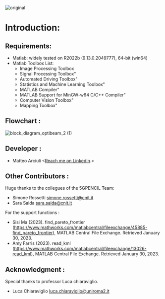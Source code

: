 ![original](https://user-images.githubusercontent.com/123570619/215446237-7766246c-6f76-4af5-ad99-504d51ebd536.png)
# Introduction:



## Requirements:
- Matlab: widely tested on R2022b (9.13.0.2049777), 64-bit (win64) 
- Matlab Toolbox List:
    * Image Processing Toolbox                             
    * Signal Processing Toolbox"                          
    * Automated Driving Toolbox"                            
    * Statistics and Machine Learning Toolbox"           
    * MATLAB Compiler"                           
    * MATLAB Support for MinGW-w64 C/C++ Compiler"    
    * Computer Vision Toolbox"                          
    * Mapping Toolbox"       

## Flowchart :
![block_diagram_optibeam_2 (1)](https://user-images.githubusercontent.com/123570619/215499084-4fb3c086-3062-4dfb-81a0-189faf890b84.png)

## Developer :
- Matteo Arciuli <[Reach me on LinkedIn](https://www.linkedin.com/in/matteo-arciuli-0733b4136/).>

## Other Contributors :
Huge thanks to the collegues of the 5GPENCIL Team:
- Simone Rossetti <simone.rossetti@cnit.it>
- Sara Saida <sara.saida@cnit.it>

For the support functions :
- Sisi Ma (2023). find_pareto_frontier (https://www.mathworks.com/matlabcentral/fileexchange/45885-find_pareto_frontier), MATLAB Central File Exchange. Retrieved January 30, 2023. 
- Amy Farris (2023). read_kml (https://www.mathworks.com/matlabcentral/fileexchange/13026-read_kml), MATLAB Central File Exchange. Retrieved January 30, 2023. 
## Acknowledgment :
Special thanks to professor Luca chiaraviglio.
- Luca Chiaraviglio <luca.chiaraviglio@uniroma2.it>

